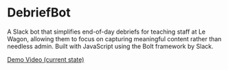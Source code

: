 # DebriefBot
A Slack bot that simplifies end-of-day debriefs for teaching staff at Le Wagon, allowing them to focus on capturing meaningful content rather than needless admin. Built with JavaScript using the Bolt framework by Slack.

[Demo Video (current state)](https://res.cloudinary.com/rahaluha/video/upload/v1600883000/debriefbotdemo_ut9ers.mp4)
